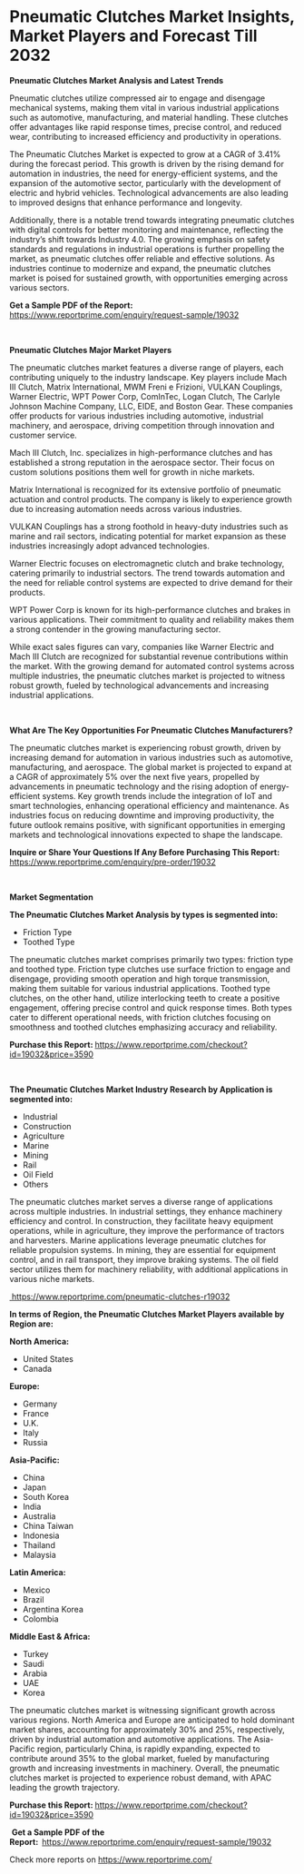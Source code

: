 <p><h1>Pneumatic Clutches Market Insights, Market Players and Forecast Till 2032</h1></p><p><strong>Pneumatic Clutches Market Analysis and Latest Trends</strong></p>
<p><p>Pneumatic clutches utilize compressed air to engage and disengage mechanical systems, making them vital in various industrial applications such as automotive, manufacturing, and material handling. These clutches offer advantages like rapid response times, precise control, and reduced wear, contributing to increased efficiency and productivity in operations.</p><p>The Pneumatic Clutches Market is expected to grow at a CAGR of 3.41% during the forecast period. This growth is driven by the rising demand for automation in industries, the need for energy-efficient systems, and the expansion of the automotive sector, particularly with the development of electric and hybrid vehicles. Technological advancements are also leading to improved designs that enhance performance and longevity.</p><p>Additionally, there is a notable trend towards integrating pneumatic clutches with digital controls for better monitoring and maintenance, reflecting the industry’s shift towards Industry 4.0. The growing emphasis on safety standards and regulations in industrial operations is further propelling the market, as pneumatic clutches offer reliable and effective solutions. As industries continue to modernize and expand, the pneumatic clutches market is poised for sustained growth, with opportunities emerging across various sectors.</p></p>
<p><strong>Get a Sample PDF of the Report:&nbsp;</strong> <a href="https://www.reportprime.com/enquiry/request-sample/19032?utm_campaign=3098&utm_medium=2&utm_source=Github&utm_content=ia&utm_term=19032025&utm_id=pneumatic-clutches">https://www.reportprime.com/enquiry/request-sample/19032</a></p>
<p>&nbsp;</p>
<p><strong>Pneumatic Clutches Major Market Players</strong></p>
<p><p>The pneumatic clutches market features a diverse range of players, each contributing uniquely to the industry landscape. Key players include Mach III Clutch, Matrix International, MWM Freni e Frizioni, VULKAN Couplings, Warner Electric, WPT Power Corp, ComInTec, Logan Clutch, The Carlyle Johnson Machine Company, LLC, EIDE, and Boston Gear. These companies offer products for various industries including automotive, industrial machinery, and aerospace, driving competition through innovation and customer service.</p><p>Mach III Clutch, Inc. specializes in high-performance clutches and has established a strong reputation in the aerospace sector. Their focus on custom solutions positions them well for growth in niche markets.</p><p>Matrix International is recognized for its extensive portfolio of pneumatic actuation and control products. The company is likely to experience growth due to increasing automation needs across various industries.</p><p>VULKAN Couplings has a strong foothold in heavy-duty industries such as marine and rail sectors, indicating potential for market expansion as these industries increasingly adopt advanced technologies.</p><p>Warner Electric focuses on electromagnetic clutch and brake technology, catering primarily to industrial sectors. The trend towards automation and the need for reliable control systems are expected to drive demand for their products.</p><p>WPT Power Corp is known for its high-performance clutches and brakes in various applications. Their commitment to quality and reliability makes them a strong contender in the growing manufacturing sector.</p><p>While exact sales figures can vary, companies like Warner Electric and Mach III Clutch are recognized for substantial revenue contributions within the market. With the growing demand for automated control systems across multiple industries, the pneumatic clutches market is projected to witness robust growth, fueled by technological advancements and increasing industrial applications.</p></p>
<p>&nbsp;</p>
<p><strong>What Are The Key Opportunities For Pneumatic Clutches Manufacturers?</strong></p>
<p><p>The pneumatic clutches market is experiencing robust growth, driven by increasing demand for automation in various industries such as automotive, manufacturing, and aerospace. The global market is projected to expand at a CAGR of approximately 5% over the next five years, propelled by advancements in pneumatic technology and the rising adoption of energy-efficient systems. Key growth trends include the integration of IoT and smart technologies, enhancing operational efficiency and maintenance. As industries focus on reducing downtime and improving productivity, the future outlook remains positive, with significant opportunities in emerging markets and technological innovations expected to shape the landscape.</p></p>
<p><strong>Inquire or Share Your Questions If Any Before Purchasing This Report:</strong> <a href="https://www.reportprime.com/enquiry/pre-order/19032?utm_campaign=3098&utm_medium=2&utm_source=Github&utm_content=ia&utm_term=19032025&utm_id=pneumatic-clutches">https://www.reportprime.com/enquiry/pre-order/19032</a></p>
<p>&nbsp;</p>
<p><strong>Market Segmentation</strong></p>
<p><strong>The Pneumatic Clutches Market Analysis by types is segmented into:</strong></p>
<p><ul><li>Friction Type</li><li>Toothed Type</li></ul></p>
<p><p>The pneumatic clutches market comprises primarily two types: friction type and toothed type. Friction type clutches use surface friction to engage and disengage, providing smooth operation and high torque transmission, making them suitable for various industrial applications. Toothed type clutches, on the other hand, utilize interlocking teeth to create a positive engagement, offering precise control and quick response times. Both types cater to different operational needs, with friction clutches focusing on smoothness and toothed clutches emphasizing accuracy and reliability.</p></p>
<p><strong>Purchase this Report:&nbsp;</strong><a href="https://www.reportprime.com/checkout?id=19032&price=3590&utm_campaign=3098&utm_medium=2&utm_source=Github&utm_content=ia&utm_term=19032025&utm_id=pneumatic-clutches">https://www.reportprime.com/checkout?id=19032&price=3590</a></p>
<p>&nbsp;</p>
<p><strong>The Pneumatic Clutches Market Industry Research by Application is segmented into:</strong></p>
<p><ul><li>Industrial</li><li>Construction</li><li>Agriculture</li><li>Marine</li><li>Mining</li><li>Rail</li><li>Oil Field</li><li>Others</li></ul></p>
<p><p>The pneumatic clutches market serves a diverse range of applications across multiple industries. In industrial settings, they enhance machinery efficiency and control. In construction, they facilitate heavy equipment operations, while in agriculture, they improve the performance of tractors and harvesters. Marine applications leverage pneumatic clutches for reliable propulsion systems. In mining, they are essential for equipment control, and in rail transport, they improve braking systems. The oil field sector utilizes them for machinery reliability, with additional applications in various niche markets.</p></p>
<p><a href="https://www.reportprime.com/pneumatic-clutches-r19032?utm_campaign=3098&utm_medium=2&utm_source=Github&utm_content=ia&utm_term=19032025&utm_id=pneumatic-clutches">&nbsp;https://www.reportprime.com/pneumatic-clutches-r19032</a></p>
<p><strong>In terms of Region, the Pneumatic Clutches Market Players available by Region are:</strong></p>
<p>
    <p> <strong> North America: </strong>
        <ul>
            <li>United States</li>
            <li>Canada</li>
        </ul>
        </p> 
    <p> <strong> Europe: </strong>
        <ul>
            <li>Germany</li>
            <li>France</li>
            <li>U.K.</li>
            <li>Italy</li>
            <li>Russia</li>
        </ul>
        </p> 
    <p> <strong> Asia-Pacific: </strong>
        <ul>
            <li>China</li>
            <li>Japan</li>
            <li>South Korea</li>
            <li>India</li>
            <li>Australia</li>
            <li>China Taiwan</li>
            <li>Indonesia</li>
            <li>Thailand</li>
            <li>Malaysia</li>
        </ul>
        </p> 
    <p> <strong> Latin America: </strong>
        <ul>
            <li>Mexico</li>
            <li>Brazil</li>
            <li>Argentina Korea</li>
            <li>Colombia</li>
        </ul>
        </p> 
    <p> <strong> Middle East & Africa: </strong>
        <ul>
            <li>Turkey</li>
            <li>Saudi</li>
            <li>Arabia</li>
            <li>UAE</li>
            <li>Korea</li>
        </ul>
    </p>
    </p>
<p><p>The pneumatic clutches market is witnessing significant growth across various regions. North America and Europe are anticipated to hold dominant market shares, accounting for approximately 30% and 25%, respectively, driven by industrial automation and automotive applications. The Asia-Pacific region, particularly China, is rapidly expanding, expected to contribute around 35% to the global market, fueled by manufacturing growth and increasing investments in machinery. Overall, the pneumatic clutches market is projected to experience robust demand, with APAC leading the growth trajectory.</p></p>
<p><strong>Purchase this Report: </strong><a href="https://www.reportprime.com/checkout?id=19032&price=3590&utm_campaign=3098&utm_medium=2&utm_source=Github&utm_content=ia&utm_term=19032025&utm_id=pneumatic-clutches">https://www.reportprime.com/checkout?id=19032&price=3590</a></p>
<p>&nbsp;<strong>Get a Sample PDF of the Report:&nbsp;&nbsp;</strong><a href="https://www.reportprime.com/enquiry/request-sample/19032?utm_campaign=3098&utm_medium=2&utm_source=Github&utm_content=ia&utm_term=19032025&utm_id=pneumatic-clutches">https://www.reportprime.com/enquiry/request-sample/19032</a></p>
<p><strong></strong></p>
<p>Check more reports on <a href="https://www.reportprime.com/?utm_campaign=3098&utm_medium=2&utm_source=Github&utm_content=ia&utm_term=19032025&utm_id=pneumatic-clutches">https://www.reportprime.com/</a></p>